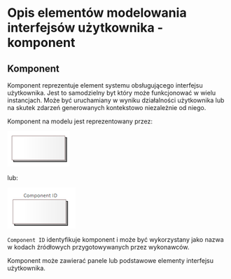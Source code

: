 # Opis elementów modelowania interfejsów użytkownika - komponent

## Komponent

Komponent reprezentuje element systemu obsługującego interfejsu użytkownika. Jest to samodzielny byt który może funkcjonować w wielu instancjach. Może być uruchamiany w wyniku działalności użytkownika lub na skutek zdarzeń generowanych kontekstowo niezależnie od niego.

Komponent na modelu jest reprezentowany przez:

![Komponent](../../img/ui-component.png)

lub:

![Komponent](../../img/ui-component-name.png)

`Component ID` identyfikuje komponent i może być wykorzystany jako nazwa w kodach źródłowych przygotowywanych przez wykonawców.

Komponent może zawierać panele lub podstawowe elementy interfejsu użytkownika.
